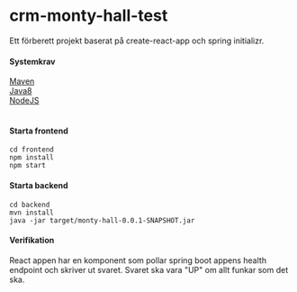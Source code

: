 # crm-monty-hall-test

Ett förberett projekt baserat på create-react-app och spring initializr.

#### Systemkrav

[Maven](https://maven.apache.org/)<br>
[Java8](http://www.oracle.com/technetwork/java/javase/overview/index.html)<br>
[NodeJS](https://nodejs.org)<br>
<br>

#### Starta frontend
```
cd frontend
npm install
npm start
```

#### Starta backend
```
cd backend
mvn install
java -jar target/monty-hall-0.0.1-SNAPSHOT.jar   
```

#### Verifikation
React appen har en komponent som pollar spring boot appens health endpoint och skriver ut svaret. Svaret ska vara "UP" om allt funkar som det ska.




